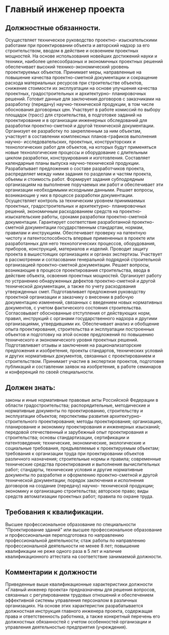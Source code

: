# Главный инженер проекта

## Должностные обязанности.
Осуществляет техническое руководство проектно-
изыскательскими работами при проектировании объекта и авторский надзор за его
строительством, вводом в действие и освоением проектных мощностей. На основе
использования новейших достижений науки и техники, наиболее целесообразных и
экономичных проектных решений обеспечивает высокий технико-экономический
уровень проектируемых объектов. Принимает меры, направленные на повышение
качества проектно-сметной документации и сокращение расхода материальных
ресурсов при строительстве объектов, снижение стоимости их эксплуатации на
основе улучшения качества проектных, градостроительных и архитектурно-
планировочных решений. Готовит данные для заключения договоров с заказчиками
на разработку (передачу) научно-технической продукции, в том числе обоснования
договорных цен. Участвует в работе комиссий по выбору площадок (трасс) для
строительства, в подготовке заданий на проектирование и в организации
инженерных обследований для разработки проектно-сметной и другой технической
документации. Организует ее разработку по закрепленным за ним объектам,
участвует в составлении комплексных планов-графиков выполнения научно-
исследовательских, проектных, конструкторских и технологических работ для
объектов, на которых будут применяться новые технологические процессы и
оборудование с длительным циклом разработки, конструирования и изготовления.
Составляет календарные планы выпуска научно-технической продукции.
Разрабатывает предложения о составе разработчиков проекта, распределяет между
ними задания по разделам и частям проекта, объемы и стоимость работ. Формирует
задания субподрядным организациям на выполнение поручаемых им работ и
обеспечивает эти организации необходимыми исходными данными. Решает вопросы,
возникающие у них в процессе разработки документации. Осуществляет контроль за
техническим уровнем принимаемых проектных, градостроительных и архитектурно-
планировочных решений, экономичным расходованием средств на проектно-
изыскательские работы, сроками разработки проектно-сметной документации.
Гарантирует соответствие разработанной проектно-сметной документации
государственным стандартам, нормам, правилам и инструкциям. Обеспечивает
проверку на патентную чистоту и патентоспособность впервые примененных в
проекте или разработанных для него технологических процессов, оборудования,
приборов, конструкций, материалов и изделий. Проводит защиту проекта в
вышестоящих организациях и органах экспертизы. Участвует в рассмотрении и
согласовании генеральной подрядной строительной организацией проектно-сметной
документации. Решает вопросы, возникающие в процессе проектирования
строительства, ввода в действие объекта, освоения проектных мощностей.
Организует работу по устранению обнаруженных дефектов проектно-сметной и
другой технической документации, а также по учету расходования утвержденных
смет. Подготавливает предложения руководству проектной организации и заказчику
о внесении в рабочую документацию изменений, связанных с введением новых
нормативных документов, с учетом фактического состояния строительства.
Согласовывает обоснованные отступления от действующих норм, правил, инструкций
с органами государственного надзора и другими организациями, утвердившими их.
Обеспечивает анализ и обобщение опыта проектирования, строительства и
эксплуатации построенных объектов и подготовку на этой основе предложений по
повышению технического и экономического уровня проектных решений.
Подготавливает отзывы и заключения на рационализаторские предложения и
изобретения, проекты стандартов, технических условий и других нормативных
документов, связанных с проектированием и строительством. Принимает участие в
экспертизе проектов, подготовке публикаций и составлении заявок на
изобретения, в работе семинаров и конференций по своей специальности.

## Должен знать:
законы и иные нормативные правовые акты Российской Федерации
в области градостроительства; распорядительные, методические и нормативные
документы по проектированию, строительству и эксплуатации объектов;
перспективы развития архитектурно-строительного проектирования; методы
проектирования; организацию, планирование и экономику проектирования и
инженерных изысканий; передовой отечественный и зарубежный опыт проектирования
и строительства; основы стандартизации, сертификации и патентоведения;
технические, экономические, экологические и социальные требования,
предъявляемые к проектируемым объектам; требования к организации труда при
проектировании объектов различного назначения; строительные нормы и правила;
современные технические средства проектирования и выполнения вычислительных
работ; стандарты, технические условия и другие нормативные документы по
разработке и оформлению проектно-сметной и другой технической документации;
порядок заключения и исполнения договоров на создание (передачу) научно-
технической продукции; экономику и организацию строительства; авторское право;
виды средств автоматизации проектных работ; правила по охране труда.

## Требования к квалификации.
Высшее профессиональное образование по
специальности "Проектирование зданий" или высшее профессиональное образование
и профессиональная переподготовка по направлению профессиональной
деятельности; стаж работы по направлению профессиональной деятельности не
менее 8 лет; повышение квалификации не реже одного раза в 5 лет и наличие
квалификационного аттестата на соответствие занимаемой должности.

## Комментарии к должности

Приведенные выше квалификационные характеристики должности «Главный инженер
проекта» предназначены для решения вопросов, связанных с регулированием
трудовых отношений и обеспечением эффективной системы управления персоналом в
различных организациях. На основе этих характеристик разрабатывается
должностная инструкция главного инженера проекта, содержащая права и
ответственность работника, а также конкретный перечень его должностных
обязанностей с учетом особенностей организации и управления деятельностью
предприятия (учреждения).


